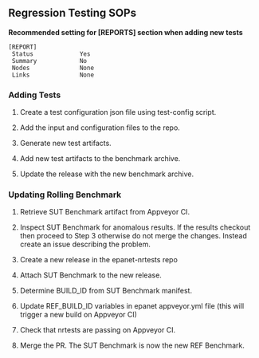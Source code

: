 <!---
   Testing.md

   Created: Sept 6, 2019
   Updated: Sept 9, 2019

   Author: Michael E. Tryby
           US EPA - ORD/NRMRL
--->

## Regression Testing SOPs


**Recommended setting for [REPORTS] section when adding new tests**
```
[REPORT]
 Status             Yes
 Summary            No
 Nodes              None
 Links              None
```


### Adding Tests

  1. Create a test configuration json file using test-config script.

  2. Add the input and configuration files to the repo.

  3. Generate new test artifacts.

  4. Add new test artifacts to the benchmark archive.

  5. Update the release with the new benchmark archive.


### Updating Rolling Benchmark

  1. Retrieve SUT Benchmark artifact from Appveyor CI.

  2. Inspect SUT Benchmark for anomalous results. If the results checkout then
     proceed to Step 3 otherwise do not merge the changes. Instead create an
     issue describing the problem.

  3. Create a new release in the epanet-nrtests repo

  4. Attach SUT Benchmark to the new release.

  5. Determine BUILD_ID from SUT Benchmark manifest.

  6. Update REF_BUILD_ID variables in epanet appveyor.yml file (this will
     trigger a new build on Appveyor CI)

  7. Check that nrtests are passing on Appveyor CI.

  8. Merge the PR. The SUT Benchmark is now the new REF Benchmark.
